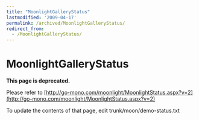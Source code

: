 ```yaml
---
title: "MoonlightGalleryStatus"
lastmodified: '2009-04-17'
permalink: /archived/MoonlightGalleryStatus/
redirect_from:
  - /MoonlightGalleryStatus/
---
```


MoonlightGalleryStatus
======================

**This page is deprecated.**

Please refer to [http://go-mono.com/moonlight/MoonlightStatus.aspx?v=2](http://go-mono.com/moonlight/MoonlightStatus.aspx?v=2)

To update the contents of that page, edit trunk/moon/demo-status.txt

